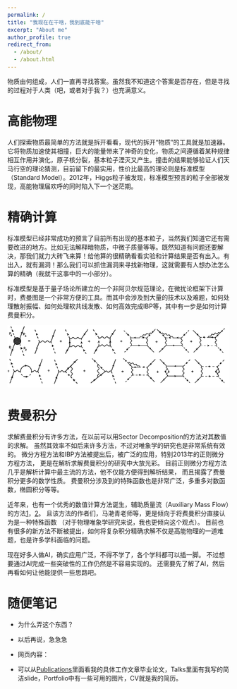 ```yaml
---
permalink: /
title: "我现在在干啥，我到底能干啥"
excerpt: "About me"
author_profile: true
redirect_from: 
  - /about/
  - /about.html
---
```


<!-- What is the matter of the universe made of? Human ask for the answer of all time. I don't know whether it is exists. -->
物质由何组成，人们一直再寻找答案。虽然我不知道这个答案是否存在，但是寻找的过程对于人类（吧，或者对于我？）也充满意义。

高能物理
======
人们探索物质最简单的方法就是拆开看看，现代的拆开“物质”的工具就是加速器。它将物质加速使其相撞，巨大的能量带来了神奇的变化，物质之间遵循着某种规律相互作用并演化，原子核分裂，基本粒子湮灭又产生。撞击的结果能够验证人们天马行空的理论猜测，目前留下的最实用，性价比最高的理论则是标准模型（Standard Model）。2012年，Higgs粒子被发现，标准模型预言的粒子全部被发现，高能物理届欢呼的同时陷入下一个迷茫期。

精确计算
======
标准模型已经非常成功的预言了目前所有出现的基本粒子，当然我们知道它还有需要改进的地方。比如无法解释暗物质，中微子质量等等。既然知道有问题还要解决，那我们就力大砖飞来算！给他算的很精确看看实验和计算结果是否有出入。有出入，就有漏洞！那么我们可以抓住漏洞来寻找新物理，这就需要有人想办法怎么算的精确（我就干这事中的一小部分）。

标准模型是基于量子场论所建立的一个非阿贝尔规范理论，在微扰论框架下计算时，费曼图是一个非常方便的工具。而其中会涉及到大量的技术以及难题，如何处理散射振幅、如何处理软共线发散、如何高效完成IBP等，其中有一步是如何计算费曼积分。

![feynman-diagram](/images/The-Feynman-diagrams-for-the-one-particle-irreducible-four-point-function-G-4-p-1-p.png)

费曼积分
======

求解费曼积分有许多方法，在以前可以用Sector Decomposition的方法对其数值的求解。
虽然其效率不如后来许多方法，不过对唯象学的研究也是非常系统有效的。
微分方程方法和IBP方法被提出后，被广泛的应用，特别2013年的正则微分方程方法，
更是在解析求解费曼积分的研究中大放光彩。
目前正则微分方程方法几乎是解析计算中最主流的方法，他不仅能方便得到解析结果，
而且揭露了费曼积分更多的数学性质。
费曼积分涉及到的特殊函数也是非常广泛，多重多对数函数，椭圆积分等等。

近年来，也有一个优秀的数值计算方法诞生，辅助质量流（Auxiliary Mass Flow）的方法[1](http://arxiv.org/abs/2201.11669)，[2](http://arxiv.org/abs/1711.09572)。
且该方法的作者们，马滟青老师等，更是倾向于将费曼积分直接认为是一种特殊函数
（对于物理唯象学研究来说，我也更倾向这个观点）。
目前也有很多的新方法不断被提出，如何将复杂积分精确求解不仅是高能物理的一道难题，也是许多学科面临的问题。

现在好多人做AI，确实应用广泛，不得不学了，各个学科都可以插一脚。
不过想要通过AI完成一些突破性的工作仍然是不容易实现的。
还需要先了解了AI，然后再看如何让他能提供一些思路吧。


随便笔记
======
* 为什么弄这个东西？
- 以后再说，急急急

* 网页内容：
- 可以从[Publications](https://hewenjie.mapleleaves.xyz/publications/)里面看我的具体工作文章毕业论文，Talks里面有我写的简洁slide，Portfolio中有一些可用的图片，CV就是我的简历。


